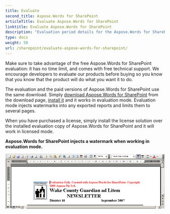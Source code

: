 ```yaml
---
title: Evaluate
second_title: Aspose.Words for SharePoint
articleTitle: Evaluate Aspose.Words for SharePoint
linktitle: Evaluate Aspose.Words for SharePoint
description: "Evaluation period details for the Aspose.Words for SharePoint."
type: docs
weight: 50
url: /sharepoint/evaluate-aspose-words-for-sharepoint/
---
```


Make sure to take advantage of the free Aspose.Words for SharePoint evaluation: it has no time limit, and comes with free technical support. We encourage developers to evaluate our products before buying so you know that you know that the product will do what you want it to do.

The evaluation and the paid versions of Aspose.Words for SharePoint use the same download. Simply [download Aspose.Words for SharePoint](https://releases.aspose.com/words/sharepoint/) from the download page, [install it](/words/sharepoint/install-aspose-words-for-sharepoint/) and it works in evaluation mode. Evaluation mode injects watermarks into any exported reports and limits them to several pages. 

When you have purchased a license, simply install the license solution over the installed evaluation copy of Aspose.Words for SharePoint and it will work in licensed mode.

**Aspose.Words for SharePoint injects a watermark when working in evaluation mode.** 

![todo:image_alt_text](evaluate-aspose-words-for-sharepoint-1.png)
